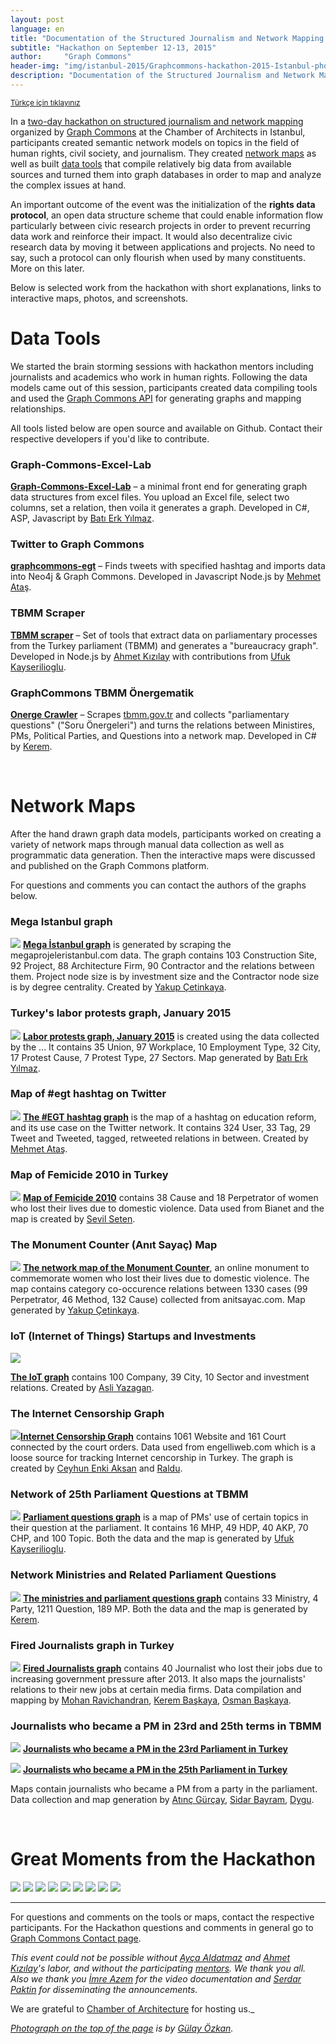 ```yaml
---
layout: post
language: en
title: "Documentation of the Structured Journalism and Network Mapping Hackathon"
subtitle: "Hackathon on September 12-13, 2015"
author:     "Graph Commons"
header-img: "img/istanbul-2015/Graphcommons-hackathon-2015-Istanbul-photo.jpg"
description: "Documentation of the Structured Journalism and Network Mapping Hackathon on September 12-13, 2015"
---
```

<small>[Türkçe için tıklayınız](/hackathons/2015/08/21/istanbul-yapisal-gazetecilik-dokumentasyon/)</small>

In a [two-day hackathon on structured journalism and network mapping](https://graphcommons.github.io/hackathons/2015/08/21/istanbul-yapisal-gazetecilik-en/) organized by [Graph Commons](https://graphcommons.com) at the Chamber of Architects in Istanbul, participants created semantic network models on topics in the field of human rights, civil society, and journalism. They created <a href="#maps">network maps</a> as well as built <a href="#tools">data tools</a> that compile relatively big data from available sources and turned them into graph databases in order to map and analyze the complex issues at hand.

An important outcome of the event was the initialization of the **rights data protocol**, an open data structure scheme that could enable information flow particularly between civic research projects in order to prevent recurring data work and reinforce their impact. It would also decentralize civic research data by moving it between applications and projects. No need to say, such a protocol can only flourish when used by many constituents. More on this later.

Below is selected work from the hackathon with short explanations, links to interactive maps, photos, and screenshots.

<a name="tools"></a>

# Data Tools

We started the brain storming sessions with hackathon mentors including journalists and academics who work in human rights. Following the data models came out of this session, participants created data compiling tools and used the [Graph Commons API](https://graphcommons.com/dev) for generating graphs and mapping relationships.

All tools listed below are open source and available on Github. Contact their respective developers if you'd like to contribute.

### Graph-Commons-Excel-Lab
**[Graph-Commons-Excel-Lab](https://github.com/Batierk/Graph-Commons-Excel-Lab)** – a minimal front end for generating graph data structures from excel files. You upload an Excel file, select two columns, set a relation, then voila it generates a graph. Developed in C#, ASP, Javascript by [Batı Erk Yılmaz](https://graphcommons.com/users/1c1cf322-9514-495b-b080-128fcec357e7).

### Twitter to Graph Commons
**[graphcommons-egt](https://github.com/mehmetatas/graphcommons-egt)** – Finds tweets with specified hashtag and imports data into Neo4j & Graph Commons. Developed in Javascript Node.js by [Mehmet Ataş](https://graphcommons.com/users/60f7f782-f56a-488d-b223-61621ddc1c2c).

### TBMM Scraper
**[TBMM scraper](https://github.com/meclistakip/tbmm-scraper)** – Set of tools that extract data on parliamentary processes from the Turkey parliament (TBMM) and generates a "bureaucracy graph". Developed in Node.js by [Ahmet Kızılay](https://graphcommons.com/ahmetkizilay) with contributions from [Ufuk Kayserilioglu](https://graphcommons.com/users/542a548f-104f-4f35-9275-a297fbf5c122).

### GraphCommons TBMM Önergematik
**[Onerge Crawler](https://github.com/krk/onerge-crawler)** – Scrapes [tbmm.gov.tr](https://www.tbmm.gov.tr/) and collects "parliamentary questions" ("Soru Önergeleri") and turns the relations between Ministires, PMs, Political Parties, and Questions into a network map. Developed in C# by  [Kerem](https://graphcommons.com/users/e7bda695-c8c6-47da-85ec-57962639a08b).

<br>
<a name="maps"></a>

# Network Maps

After the hand drawn graph data models, participants worked on creating a variety of network maps through manual data collection as well as programmatic data generation. Then the interactive maps were discussed and published on the Graph Commons platform.

For questions and comments you can contact the authors of the graphs below.

### Mega Istanbul graph
<a href="https://graphcommons.github.io/hackathons/img/istanbul-2015/Mega-Projeler-Tabanlioglu-Arolat-Mimarlik.png"><img class="graph-image" src="https://graphcommons.github.io/hackathons/img/istanbul-2015/Mega-Projeler-Tabanlioglu-Arolat-Mimarlik.png"></a>
**[Mega İstanbul graph](https://graphcommons.com/graphs/24d0e29b-8c98-4842-80a5-b2dcfd84bf5a)** is generated by scraping the megaprojeleristanbul.com data. The graph contains 103 Construction Site, 92 Project, 88 Architecture Firm, 90 Contractor and the relations between them. Project node size is by investment size and the Contractor node size is by degree centrality. Created by [Yakup Çetinkaya](https://graphcommons.com/users/f6bf26e7-f75e-43d9-bdd6-11f869e4c2ed).

### Turkey's labor protests graph, January 2015
<a href="https://graphcommons.github.io/hackathons/img/istanbul-2015/turkiye-isci-eylemleri-ag-haritasi-ocak-2015.png"><img class="graph-image" src="https://graphcommons.github.io/hackathons/img/istanbul-2015/turkiye-isci-eylemleri-ag-haritasi-ocak-2015.png"></a>
**[Labor protests graph, January 2015](https://graphcommons.com/graphs/143ef083-d33e-4361-9877-366946b29cea)** is created using the data  collected by the ... It contains 35 Union, 97 Workplace, 10 Employment Type, 32 City, 17 Protest Cause, 7 Protest Type, 27 Sectors. Map generated by  [Batı Erk Yılmaz](https://graphcommons.com/users/1c1cf322-9514-495b-b080-128fcec357e7).

### Map of #egt hashtag on Twitter
<a href="https://graphcommons.github.io/hackathons/img/istanbul-2015/twitter-egitim-reformu-EGT-hashtag-iliski-haritasi.png"><img class="graph-image" src="https://graphcommons.github.io/hackathons/img/istanbul-2015/twitter-egitim-reformu-EGT-hashtag-iliski-haritasi.png"></a>
**[The #EGT hashtag graph](https://graphcommons.com/graphs/5cb7ba29-79b2-42d4-94b0-e8597871bf5b)** is the map of a hashtag on education reform, and its use case on the Twitter network. It contains 324 User, 33 Tag, 29 Tweet and Tweeted, tagged, retweeted relations in between. Created by [Mehmet Ataş](https://graphcommons.com/users/60f7f782-f56a-488d-b223-61621ddc1c2c).

### Map of Femicide 2010 in Turkey
<a href="https://graphcommons.github.io/hackathons/img/istanbul-2015/Kadin-Cinayetleri-2010-fail-onersurulen-sebep-agi.png"><img class="graph-image" src="https://graphcommons.github.io/hackathons/img/istanbul-2015/Kadin-Cinayetleri-2010-fail-onersurulen-sebep-agi.png"></a>
**[Map of Femicide 2010](https://graphcommons.com/graphs/43a7a148-cf2e-40d7-8d9a-3f29c2d9b16a)** contains 38 Cause and 18 Perpetrator of women who lost their lives due to domestic violence. Data used from Bianet and the map is created by [Sevil Seten](https://graphcommons.com/users/0a426059-a35e-40dd-b533-96e43a36d70c).

### The Monument Counter (Anıt Sayaç) Map
<a href="https://graphcommons.github.io/hackathons/img/istanbul-2015/AnitSayac-kadin-cinayetleri.png"><img class="graph-image" src="https://graphcommons.github.io/hackathons/img/istanbul-2015/AnitSayac-kadin-cinayetleri.png"></a>
**[The network map of the Monument Counter](https://graphcommons.com/graphs/337a0a01-0a51-4e7f-a761-5475ae9524e3?auto=true&layout=fa2)**, an online monument to commemorate women who lost their lives due to domestic violence. The map contains category co-occurence relations between 1330 cases (99 Perpetrator, 46 Method, 132 Cause) collected from anitsayac.com. Map generated by [Yakup Çetinkaya](https://graphcommons.com/users/f6bf26e7-f75e-43d9-bdd6-11f869e4c2ed).

### IoT (Internet of Things) Startups and Investments
<a href="https://graphcommons.github.io/hackathons/img/istanbul-2015/internet-of-things-categories-startups-cities-network-map.png"><img class="graph-image" src="https://graphcommons.github.io/hackathons/img/istanbul-2015/internet-of-things-categories-startups-cities-network-map.png"></a>

**[The IoT graph](https://graphcommons.com/graphs/50af620a-5b9f-4bc5-9b15-018c4626b645)** contains 100 Company, 39 City, 10 Sector and investment relations. Created by [Asli Yazagan](https://graphcommons.com/users/7fda641f-3515-4581-8e1e-82d85c013c87).

### The Internet Censorship Graph
<a href="https://graphcommons.github.io/hackathons/img/istanbul-2015/turkiye-internet-yasaklari-sansur-karar-merci-haritasi.png"><img class="graph-image" src="https://graphcommons.github.io/hackathons/img/istanbul-2015/turkiye-internet-yasaklari-sansur-karar-merci-haritasi.png"></a>**[Internet Censorship Graph](https://graphcommons.com/graphs/0a86d5a8-f80e-4d11-b39c-d6ba7b6657d3?show=Graph&auto=true)** contains 1061 Website and 161 Court connected by the court orders. Data used from engelliweb.com which is a loose source for tracking Internet cencorship in Turkey. The graph is created by [Ceyhun Enki Aksan](https://graphcommons.com/users/85dbf926-cd78-4dbc-bf4e-a005b7c26d38) and [Raldu](https://graphcommons.com/users/bb372a3b-72ae-4040-be5c-a44c83809043).

### Network of 25th Parliament Questions at TBMM
<a href="https://graphcommons.github.io/hackathons/img/istanbul-2015/TBMM-25-Donem-Soru-onergeleri-Konu-Milletvekili-agi.png"><img class="graph-image" src="https://graphcommons.github.io/hackathons/img/istanbul-2015/TBMM-25-Donem-Soru-onergeleri-Konu-Milletvekili-agi.png"></a>
**[Parliament questions graph](https://graphcommons.com/graphs/482c0a5f-45ca-48ae-b0bc-f49be66fe95d?auto=true)** is a map of PMs' use of certain topics in their question at the parliament. It contains 16 MHP, 49 HDP, 40 AKP, 70 CHP, and 100 Topic. Both the data and the map is generated by [Ufuk Kayserilioglu](https://graphcommons.com/users/542a548f-104f-4f35-9275-a297fbf5c122).

### Network Ministries and Related Parliament Questions
<a href="https://graphcommons.github.io/hackathons/img/istanbul-2015/TBMM-Soru-onergeleri-Bakanliklar-Milletvekili-agi.png"><img class="graph-image" src="https://graphcommons.github.io/hackathons/img/istanbul-2015/TBMM-Soru-onergeleri-Bakanliklar-Milletvekili-agi.png"></a>
**[The ministries and parliament questions graph](https://graphcommons.com/graphs/37eb6a2d-26e4-4c79-9d71-75761458fd2f?auto=true&layout=fa2)** contains 33 Ministry, 4 Party, 1211 Question, 189 MP. Both the data and the map is generated by [Kerem](https://graphcommons.com/users/e7bda695-c8c6-47da-85ec-57962639a08b).

### Fired Journalists graph in Turkey
<a href="https://graphcommons.github.io/hackathons/img/istanbul-2015/2013-Sonrasi-Medya-calisanlarinin-kovulmalari-yeni-isleri.png"><img class="graph-image" src="https://graphcommons.github.io/hackathons/img/istanbul-2015/2013-Sonrasi-Medya-calisanlarinin-kovulmalari-yeni-isleri.png"></a>
**[Fired Journalists graph](https://graphcommons.com/graphs/fd7b810b-be69-4fd9-838a-1ab9b67bd7bf)** contains 40 Journalist who lost their jobs due to increasing government pressure after 2013. It also maps the journalists' relations to their new jobs at certain media firms. Data compilation and mapping by [Mohan Ravichandran](https://graphcommons.com/users/656e50bd-1a46-4b81-b892-f85704b9c17c), [Kerem Başkaya](https://graphcommons.com/users/2a0b6ef6-cc7d-4e24-b182-ffcd818b5cf3), [Osman Başkaya](https://graphcommons.com/users/93a01de5-a445-400d-8a1a-9e485cbd3fc8).


### Journalists who became a PM in 23rd and 25th terms in TBMM
<a href="https://graphcommons.github.io/hackathons/img/istanbul-2015/23.donem-Milletvekili-Olan-Gazeteciler-Haritasi.png"><img class="graph-image" src="https://graphcommons.github.io/hackathons/img/istanbul-2015/23.donem-Milletvekili-Olan-Gazeteciler-Haritasi.png"></a>
**[Journalists who became a PM in the 23rd Parliament in Turkey](https://graphcommons.com/graphs/7990bec9-d50b-4765-baf8-3421ae5b17bd)**

<a href="https://graphcommons.github.io/hackathons/img/istanbul-2015/25.donem-Milletvekili-Olan-Gazeteciler-Haritasi.png"><img class="graph-image" src="https://graphcommons.github.io/hackathons/img/istanbul-2015/25.donem-Milletvekili-Olan-Gazeteciler-Haritasi.png"></a>
**[Journalists who became a PM in the 25th Parliament in Turkey](https://graphcommons.com/graphs/3426266e-32cc-42d7-a0c7-32f943a61a5f)**

Maps contain journalists who became a PM from a party in the parliament. Data collection and map generation by [Atınç Gürçay](https://graphcommons.com/users/fc10d290-0cc4-4cf2-96ec-b524e885682f), [Sidar Bayram](https://graphcommons.com/users/591b6a83-b592-40c0-b94b-f1caaf197d40), [Dygu](https://graphcommons.com/users/61f56937-3f8d-4756-bf6a-838d5f80c51d).

<br>

# Great Moments from the Hackathon

<img src="https://graphcommons.github.io/hackathons/img/istanbul-2015/Graphcommons-hackathon-2015-Istanbul-photo-0.jpg">

<img src="https://graphcommons.github.io/hackathons/img/istanbul-2015/Graphcommons-hackathon-2015-Istanbul-photo-1.jpg">

<img src="https://graphcommons.github.io/hackathons/img/istanbul-2015/Graphcommons-hackathon-2015-Istanbul-photo-7.jpg">

<img src="https://graphcommons.github.io/hackathons/img/istanbul-2015/Graphcommons-hackathon-2015-Istanbul-photo-2.jpg">

<img src="https://graphcommons.github.io/hackathons/img/istanbul-2015/Graphcommons-hackathon-2015-Istanbul-photo-3.jpg">

<img src="https://graphcommons.github.io/hackathons/img/istanbul-2015/Graphcommons-hackathon-2015-Istanbul-photo-4.jpg">

<img src="https://graphcommons.github.io/hackathons/img/istanbul-2015/Graphcommons-hackathon-2015-Istanbul-photo-5.jpg">

<img src="https://graphcommons.github.io/hackathons/img/istanbul-2015/Graphcommons-hackathon-2015-Istanbul-photo.jpg">

<img src="https://graphcommons.github.io/hackathons/img/istanbul-2015/Graphcommons-hackathon-2015-Istanbul-photo-6.jpg">



---

For questions and comments on the tools or maps, contact the respective participants. For the Hackathon questions and comments in general go to [Graph Commons Contact page](https://graphcommons.com/contact).

_This event could not be possible without [Ayça Aldatmaz](https://twitter.com/manythingoes) and [Ahmet Kızılay](https://twitter.com/ahmetkizilay)'s labor, and without the participating [mentors](https://graphcommons.github.io/hackathons/2015/08/21/istanbul-yapisal-gazetecilik/#konular-mentorler-kaynaklar). We thank you all. Also we thank you [İmre Azem](https://vimeo.com/user28727396) for the video documentation and [Serdar Paktin](https://twitter.com/paktin) for disseminating the announcements._

We are grateful to [Chamber of Architecture](http://www.mimarist.org/) for hosting us._

_[Photograph on the top of the page](https://twitter.com/gulayozkan/status/643096200271556608) is by [Gülay Özkan](https://twitter.com/gulayozkan)._
